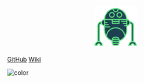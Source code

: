 <p align = "center"> <img src="./imagens/icon.png" height="100px" width="100px" /> </p>

[GitHub](https://github.com/ResidenciaTICBrisa/06_AcompanhamentoEnsinoMedio)
[Wiki](./README.md)

![color](#64de81)